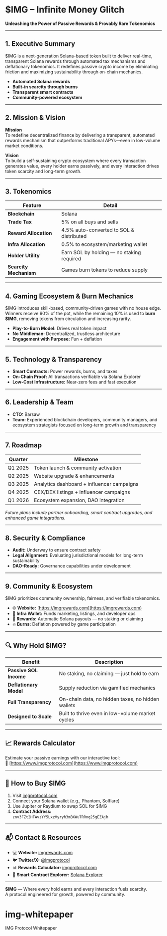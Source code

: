 # $IMG – Infinite Money Glitch  
**Unleashing the Power of Passive Rewards & Provably Rare Tokenomics**  

---

## 1. Executive Summary

$IMG is a next-generation Solana-based token built to deliver real-time, transparent Solana rewards through automated tax mechanisms and deflationary tokenomics. It redefines passive crypto income by eliminating friction and maximizing sustainability through on-chain mechanics.

- **Automated Solana rewards**  
- **Built-in scarcity through burns**  
- **Transparent smart contracts**  
- **Community-powered ecosystem**

---

## 2. Mission & Vision

**Mission**  
To redefine decentralized finance by delivering a transparent, automated rewards mechanism that outperforms traditional APYs—even in low-volume market conditions.

**Vision**  
To build a self-sustaining crypto ecosystem where every transaction generates value, every holder earns passively, and every interaction drives token scarcity and long-term growth.

---

## 3. Tokenomics

| Feature              | Detail                                  |
|----------------------|------------------------------------------|
| **Blockchain**       | Solana                                   |
| **Trade Tax**        | 5% on all buys and sells                 |
| **Reward Allocation**| 4.5% auto-converted to SOL & distributed |
| **Infra Allocation** | 0.5% to ecosystem/marketing wallet       |
| **Holder Utility**   | Earn SOL by holding — no staking required|
| **Scarcity Mechanism** | Games burn tokens to reduce supply     |

---

## 4. Gaming Ecosystem & Burn Mechanics

$IMG introduces skill-based, community-driven games with no house edge. Winners receive 90% of the pot, while the remaining 10% is used to **burn $IMG**, removing tokens from circulation and increasing rarity.

- **Play-to-Burn Model:** Drives real token impact  
- **No Middleman:** Decentralized, trustless architecture  
- **Engagement with Purpose:** Fun + deflation  

---

## 5. Technology & Transparency

- **Smart Contracts:** Power rewards, burns, and taxes  
- **On-Chain Proof:** All transactions verifiable via Solana Explorer  
- **Low-Cost Infrastructure:** Near-zero fees and fast execution  

---

## 6. Leadership & Team

- **CTO:** Barsaw  
- **Team:** Experienced blockchain developers, community managers, and ecosystem strategists focused on long-term growth and transparency  

---

## 7. Roadmap

| Quarter | Milestone                                     |
|---------|-----------------------------------------------|
| Q1 2025 | Token launch & community activation           |
| Q2 2025 | Website upgrade & enhancements                |
| Q3 2025 | Analytics dashboard + influencer campaigns    |
| Q4 2025 | CEX/DEX listings + influencer campaigns       |
| Q1 2026 | Ecosystem expansion, DAO integration          |

*Future plans include partner onboarding, smart contract upgrades, and enhanced game integrations.*

---

## 8. Security & Compliance

- **Audit:** Underway to ensure contract safety  
- **Legal Alignment:** Evaluating jurisdictional models for long-term sustainability  
- **DAO-Ready:** Governance capabilities under development  

---

## 9. Community & Ecosystem

$IMG prioritizes community ownership, fairness, and verifiable tokenomics.

- 🌐 **Website:** [https://imgrewards.com](https://imgrewards.com)  
- 💼 **Infra Wallet:** Funds marketing, listings, and developer ops  
- 🎁 **Rewards:** Automatic Solana payouts — no staking or claiming  
- 🔥 **Burns:** Deflation powered by game participation  

---

## 🔍 Why Hold $IMG?

| Benefit                     | Description                                           |
|-----------------------------|-------------------------------------------------------|
| **Passive SOL Income**      | No staking, no claiming — just hold to earn           |
| **Deflationary Model**      | Supply reduction via gamified mechanics               |
| **Full Transparency**       | On-chain data, no hidden taxes, no hidden wallets     |
| **Designed to Scale**       | Built to thrive even in low-volume market cycles      |

---

## 📈 Rewards Calculator

Estimate your passive earnings with our interactive tool:  
🔗 [https://www.imgprotocol.com](https://www.imgprotocol.com)

---

## 🛒 How to Buy $IMG

1. Visit [imgprotocol.com](https://imgprotocol.com)  
2. Connect your Solana wallet (e.g., Phantom, Solflare)  
3. Use Jupiter or Raydium to swap SOL for $IMG  
4. **Contract Address:**  
   `znv3FZt2HFAvzYf5LxzVyryh3mBXWuTRRng25gEZAjh`

---

## 📬 Contact & Resources

- 💻 **Website:** [imgrewards.com](https://imgprotocol.com)  
- 🐦 **Twitter/X:** [@imgprotocol](https://x.com/imgprotocol)  
- 📊 **Rewards Calculator:** [imgprotocol.com](https://imgprotocol.com)  
- 📄 **Smart Contract Explorer:** [Solana Explorer](https://solscan.io/account/znv3FZt2HFAvzYf5LxzVyryh3mBXWuTRRng25gEZAjh)

---

**$IMG** — Where every hold earns and every interaction fuels scarcity.  
A protocol engineered for growth, powered by community.
# img-whitepaper
IMG Protocol Whitepaper
